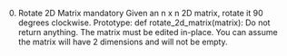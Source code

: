 0. Rotate 2D Matrix
mandatory
Given an n x n 2D matrix, rotate it 90 degrees clockwise.
Prototype: def rotate_2d_matrix(matrix):
Do not return anything. The matrix must be edited in-place.
You can assume the matrix will have 2 dimensions and will not be empty.
